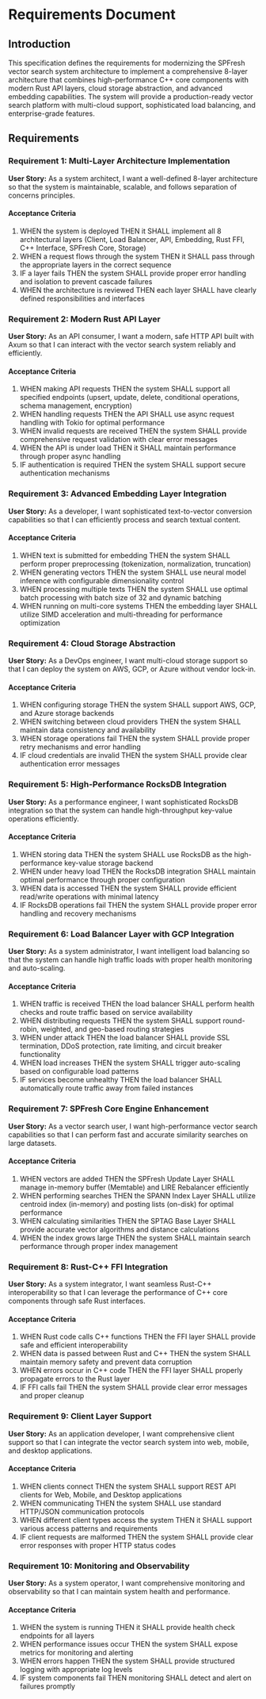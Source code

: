 # Requirements Document

## Introduction

This specification defines the requirements for modernizing the SPFresh vector search system architecture to implement a comprehensive 8-layer architecture that combines high-performance C++ core components with modern Rust API layers, cloud storage abstraction, and advanced embedding capabilities. The system will provide a production-ready vector search platform with multi-cloud support, sophisticated load balancing, and enterprise-grade features.

## Requirements

### Requirement 1: Multi-Layer Architecture Implementation

**User Story:** As a system architect, I want a well-defined 8-layer architecture so that the system is maintainable, scalable, and follows separation of concerns principles.

#### Acceptance Criteria

1. WHEN the system is deployed THEN it SHALL implement all 8 architectural layers (Client, Load Balancer, API, Embedding, Rust FFI, C++ Interface, SPFresh Core, Storage)
2. WHEN a request flows through the system THEN it SHALL pass through the appropriate layers in the correct sequence
3. IF a layer fails THEN the system SHALL provide proper error handling and isolation to prevent cascade failures
4. WHEN the architecture is reviewed THEN each layer SHALL have clearly defined responsibilities and interfaces

### Requirement 2: Modern Rust API Layer

**User Story:** As an API consumer, I want a modern, safe HTTP API built with Axum so that I can interact with the vector search system reliably and efficiently.

#### Acceptance Criteria

1. WHEN making API requests THEN the system SHALL support all specified endpoints (upsert, update, delete, conditional operations, schema management, encryption)
2. WHEN handling requests THEN the API SHALL use async request handling with Tokio for optimal performance
3. WHEN invalid requests are received THEN the system SHALL provide comprehensive request validation with clear error messages
4. WHEN the API is under load THEN it SHALL maintain performance through proper async handling
5. IF authentication is required THEN the system SHALL support secure authentication mechanisms

### Requirement 3: Advanced Embedding Layer Integration

**User Story:** As a developer, I want sophisticated text-to-vector conversion capabilities so that I can efficiently process and search textual content.

#### Acceptance Criteria

1. WHEN text is submitted for embedding THEN the system SHALL perform proper preprocessing (tokenization, normalization, truncation)
2. WHEN generating vectors THEN the system SHALL use neural model inference with configurable dimensionality control
3. WHEN processing multiple texts THEN the system SHALL use optimal batch processing with batch size of 32 and dynamic batching
4. WHEN running on multi-core systems THEN the embedding layer SHALL utilize SIMD acceleration and multi-threading for performance optimization

### Requirement 4: Cloud Storage Abstraction

**User Story:** As a DevOps engineer, I want multi-cloud storage support so that I can deploy the system on AWS, GCP, or Azure without vendor lock-in.

#### Acceptance Criteria

1. WHEN configuring storage THEN the system SHALL support AWS, GCP, and Azure storage backends
2. WHEN switching between cloud providers THEN the system SHALL maintain data consistency and availability
3. WHEN storage operations fail THEN the system SHALL provide proper retry mechanisms and error handling
4. IF cloud credentials are invalid THEN the system SHALL provide clear authentication error messages

### Requirement 5: High-Performance RocksDB Integration

**User Story:** As a performance engineer, I want sophisticated RocksDB integration so that the system can handle high-throughput key-value operations efficiently.

#### Acceptance Criteria

1. WHEN storing data THEN the system SHALL use RocksDB as the high-performance key-value storage backend
2. WHEN under heavy load THEN the RocksDB integration SHALL maintain optimal performance through proper configuration
3. WHEN data is accessed THEN the system SHALL provide efficient read/write operations with minimal latency
4. IF RocksDB operations fail THEN the system SHALL provide proper error handling and recovery mechanisms

### Requirement 6: Load Balancer Layer with GCP Integration

**User Story:** As a system administrator, I want intelligent load balancing so that the system can handle high traffic loads with proper health monitoring and auto-scaling.

#### Acceptance Criteria

1. WHEN traffic is received THEN the load balancer SHALL perform health checks and route traffic based on service availability
2. WHEN distributing requests THEN the system SHALL support round-robin, weighted, and geo-based routing strategies
3. WHEN under attack THEN the load balancer SHALL provide SSL termination, DDoS protection, rate limiting, and circuit breaker functionality
4. WHEN load increases THEN the system SHALL trigger auto-scaling based on configurable load patterns
5. IF services become unhealthy THEN the load balancer SHALL automatically route traffic away from failed instances

### Requirement 7: SPFresh Core Engine Enhancement

**User Story:** As a vector search user, I want high-performance vector search capabilities so that I can perform fast and accurate similarity searches on large datasets.

#### Acceptance Criteria

1. WHEN vectors are added THEN the SPFresh Update Layer SHALL manage in-memory buffer (Memtable) and LIRE Rebalancer efficiently
2. WHEN performing searches THEN the SPANN Index Layer SHALL utilize centroid index (in-memory) and posting lists (on-disk) for optimal performance
3. WHEN calculating similarities THEN the SPTAG Base Layer SHALL provide accurate vector algorithms and distance calculations
4. WHEN the index grows large THEN the system SHALL maintain search performance through proper index management

### Requirement 8: Rust-C++ FFI Integration

**User Story:** As a system integrator, I want seamless Rust-C++ interoperability so that I can leverage the performance of C++ core components through safe Rust interfaces.

#### Acceptance Criteria

1. WHEN Rust code calls C++ functions THEN the FFI layer SHALL provide safe and efficient interoperability
2. WHEN data is passed between Rust and C++ THEN the system SHALL maintain memory safety and prevent data corruption
3. WHEN errors occur in C++ code THEN the FFI layer SHALL properly propagate errors to the Rust layer
4. IF FFI calls fail THEN the system SHALL provide clear error messages and proper cleanup

### Requirement 9: Client Layer Support

**User Story:** As an application developer, I want comprehensive client support so that I can integrate the vector search system into web, mobile, and desktop applications.

#### Acceptance Criteria

1. WHEN clients connect THEN the system SHALL support REST API clients for Web, Mobile, and Desktop applications
2. WHEN communicating THEN the system SHALL use standard HTTP/JSON communication protocols
3. WHEN different client types access the system THEN it SHALL support various access patterns and requirements
4. IF client requests are malformed THEN the system SHALL provide clear error responses with proper HTTP status codes

### Requirement 10: Monitoring and Observability

**User Story:** As a system operator, I want comprehensive monitoring and observability so that I can maintain system health and performance.

#### Acceptance Criteria

1. WHEN the system is running THEN it SHALL provide health check endpoints for all layers
2. WHEN performance issues occur THEN the system SHALL expose metrics for monitoring and alerting
3. WHEN errors happen THEN the system SHALL provide structured logging with appropriate log levels
4. IF system components fail THEN monitoring SHALL detect and alert on failures promptly